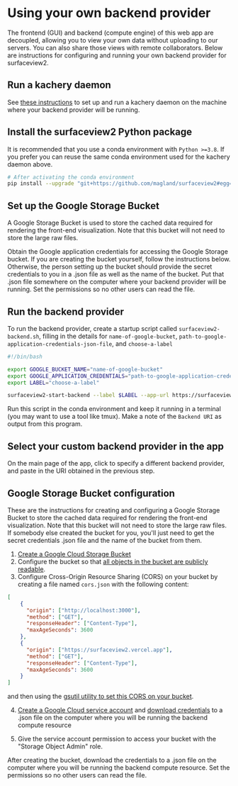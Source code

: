 <!-- This file was automatically generated by jinjaroot. Do not edit directly. -->
# Using your own backend provider

The frontend (GUI) and backend (compute engine) of this web app are decoupled, allowing you to view your own data without uploading to our servers. You can also share those views with remote collaborators. Below are instructions for configuring and running your own backend provider for surfaceview2.

## Run a kachery daemon

See [these instructions](https://github.com/flatironinstitute/kachery-p2p/blob/main/doc/setup_and_installation.md) to set up and run a kachery daemon on the machine where your backend provider will be running.

## Install the surfaceview2 Python package

It is recommended that you use a conda environment with `Python >=3.8`. If you prefer you can reuse the same conda environment used for the kachery daemon above.

```bash
# After activating the conda environment
pip install --upgrade "git+https://github.com/magland/surfaceview2#egg=surfaceview2&subdirectory=src/python"
```

## Set up the Google Storage Bucket

A Google Storage Bucket is used to store the cached data required for rendering the front-end visualization. Note that this bucket will not need to store the large raw files.

Obtain the Google application credentials for accessing the Google Storage bucket. If you are creating the bucket yourself, follow the instructions below. Otherwise, the person setting up the bucket should provide the secret credentials to you in a .json file as well as the name of the bucket. Put that .json file somewhere on the computer where your backend provider will be running. Set the permissions so no other users can read the file.

## Run the backend provider

To run the backend provider, create a startup script called `surfaceview2-backend.sh`, filling in the details for `name-of-google-bucket`, `path-to-google-application-credentials-json-file`, and `choose-a-label`

```bash
#!/bin/bash

export GOOGLE_BUCKET_NAME="name-of-google-bucket"
export GOOGLE_APPLICATION_CREDENTIALS="path-to-google-application-credentials-json-file"
export LABEL="choose-a-label"

surfaceview2-start-backend --label $LABEL --app-url https://surfaceview2.vercel.app
```

Run this script in the conda environment and keep it running in a terminal (you may want to use a tool like tmux). Make a note of the `Backend URI` as output from this program.

## Select your custom backend provider in the app

On the main page of the app, click to specify a different backend provider, and paste in the URI obtained in the previous step.

## Google Storage Bucket configuration

These are the instructions for creating and configuring a Google Storage Bucket to store the cached data required for rendering the front-end visualization. Note that this bucket will not need to store the large raw files. If somebody else created the bucket for you, you'll just need to get the secret credentials .json file and the name of the bucket from them.

1. [Create a Google Cloud Storage Bucket](https://cloud.google.com/storage/docs/creating-buckets)
2. Configure the bucket so that [all objects in the bucket are publicly readable](https://cloud.google.com/storage/docs/access-control/making-data-public#buckets).
3. Configure Cross-Origin Resource Sharing (CORS) on your bucket by creating a file named `cors.json` with the following content:

```json
[
    {
      "origin": ["http://localhost:3000"],
      "method": ["GET"],
      "responseHeader": ["Content-Type"],
      "maxAgeSeconds": 3600
    },
    {
      "origin": ["https://surfaceview2.vercel.app"],
      "method": ["GET"],
      "responseHeader": ["Content-Type"],
      "maxAgeSeconds": 3600
    }
]
```

and then using the [gsutil utility to set this CORS on your bucket](https://cloud.google.com/storage/docs/configuring-cors#configure-cors-bucket).

4. [Create a Google Cloud service account](https://cloud.google.com/iam/docs/creating-managing-service-accounts#creating) and [download credentials](https://cloud.google.com/iam/docs/creating-managing-service-account-keys#creating_service_account_keys) to a .json file on the computer where you will be running the backend compute resource

5. Give the service account permission to access your bucket with the "Storage Object Admin" role.

After creating the bucket, download the credentials to a .json file on the computer where you will be running the backend compute resource. Set the permissions so no other users can read the file.